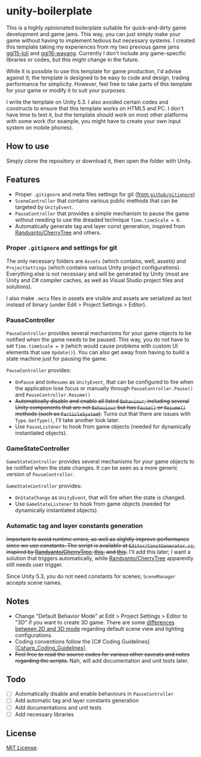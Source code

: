# unity-boilerplate

This is a highly opinionated boilerplate suitable for quick-and-dirty game development and game jams. This way, you can just simply make your game without having to implement tedious but necessary systems. I created this template taking my experiences from my two previous game jams [ggj15-loli] and [ggj16-wayang]. Currently I don't include any game-specific libraries or codes, but this might change in the future.

While it is possible to use this template for game production, I'd advise against it; the template is designed to be easy to code and design, trading performance for simplicity. However, feel free to take parts of this template for your game or modify it to suit your purposes.

I write the template on Unity 5.3. I also avoided certain codes and constructs to ensure that this template works on HTML5 and PC. I don't have time to test it, but the template should work on most other platforms with some work (for example, you might have to create your own input system on mobile phones).

## How to use

Simply clone the repository or download it, then open the folder with Unity.

## Features

 - Proper `.gitignore` and meta files settings for git ([from `github/gitignore`][Unity-gitignore])
 - `SceneController` that contains various public methods that can be targeted by `UnityEvent`.
 - `PauseController` that provides a simple mechanism to pause the game without needing to use the dreaded technique `Time.timeScale = 0`.
 - Automatically generate tag and layer const generation, inspired from [Randyanto/CherryTree] and others.

### Proper `.gitignore` and settings for git

The only necessary folders are `Assets` (which contains, well, assets) and `ProjectSettings` (which contains various Unity project configurations). Everything else is not necessary and will be generated by Unity (most are Unity and C# compiler caches, as well as Visual Studio project files and solutions).

I also make `.meta` files in assets are visible and assets are serialized as text instead of binary (under Edit > Project Settings > Editor).

### PauseController

`PauseController` provides several mechanisms for your game objects to be notified when the game needs to be paused. This way, you do not have to set `Time.timeScale = 0` (which would cause problems with custom UI elements that use `Update()`). You can also get away from having to build a state machine just for pausing the game.

`PauseController` provides:
- `OnPause` and `OnResume` as `UnityEvent`, that can be configured to fire when the application lose focus or manually through `PauseController.Pause()` and `PauseController.Resume()`
- ~~Automatically disable and enable all listed `Behaviour`, including several Unity components that are not `Behaviour` but has `Pause()` or `Resume()` methods (such as `ParticleSystem`).~~ Turns out that there are issues with `Type.GetType()`, I'll take another look later.
- Use `PauseListener` to hook from game objects (needed for dynamically instantiated objects).

### GameStateController

`GameStateController` provides several mechanisms for your game objects to be notified when the state changes. It can be seen as a more generic version of `PauseController`.

`GameStateController` provides:
- `OnStateChange` as `UnityEvent`, that will fire when the state is changed.
- Use `GameStateListener` to hook from game objects (needed for dynamically instantiated objects).

### Automatic tag and layer constants generation

~~Important to avoid runtime errors, as well as slightly improve performance since we use constants. The script is available at `Editor/ConstGenerator.cs`, inspired by [Randyanto/CherryTree], [this](http://forum.unity3d.com/threads/code-generation-with-unity.233661/), and [this](http://blog.almostlogical.com/2014/03/11/tags-layers-and-scene-constants-generator-in-unity/).~~ I'll add this later; I want a solution that triggers automatically, while [Randyanto/CherryTree] apparently still needs user trigger.

Since Unity 5.3, you do not need constants for scenes; `SceneManager` accepts scene names.

## Notes

 - Change "Default Behavior Mode" at Edit > Project Settings > Editor to "3D" if you want to create 3D game. There are some [differences between 2D and 3D mode][2DAnd3DModeSettings] regarding default scene view and lighting configurations.
 - Coding conventions follow the [C# Coding Guidelines][[Csharp_Coding_Guidelines]].
 - ~~Feel free to read the source codes for various other caveats and notes regarding the scripts.~~ Nah, will add documentation and unit tests later.

## Todo

 - [ ] Automatically disable and enable behaviours in `PauseController`
 - [ ] Add automatic tag and layer constants generation
 - [ ] Add documentations and unit tests
 - [ ] Add necessary libraries
 
## License

[MIT License](LICENSE.md).

[ggj15-loli]: https://github.com/tkesgar/ggj15-loli
[ggj16-wayang]: https://github.com/tkesgar/ggj16-wayang
[Unity-gitignore]: https://github.com/github/gitignore/blob/master/Unity.gitignore
[2DAnd3DModeSettings]: https://docs.unity3d.com/Manual/2DAnd3DModeSettings.html
[OnApplicationPause()]: https://docs.unity3d.com/ScriptReference/MonoBehaviour.OnApplicationPause.html
[OnApplicationFocus()]: https://docs.unity3d.com/ScriptReference/MonoBehaviour.OnApplicationFocus.html
[Randyanto/CherryTree]: https://github.com/Randyanto/CherryTree
[Csharp_Coding_Guidelines]: http://wiki.unity3d.com/index.php/Csharp_Coding_Guidelines
